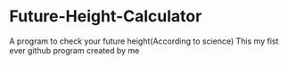 # Future-Height-Calculator
A program to check your future height(According to science) This my fist ever github program created by me
